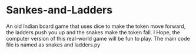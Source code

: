 # Sankes-and-Ladders
An old Indian board game that uses dice to make the token move forward, the ladders push you up and the snakes make the token fall. I Hope, the computer version of this real-world game will be fun to play.
The main code file is named as snakes and ladders.py
